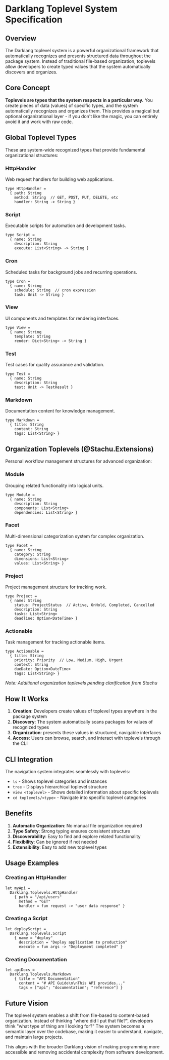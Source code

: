 # Darklang Toplevel System Specification

## Overview

The Darklang toplevel system is a powerful organizational framework that automatically recognizes and presents structured data throughout the package system. Instead of traditional file-based organization, toplevels allow developers to create typed values that the system automatically discovers and organizes.

## Core Concept

**Toplevels are types that the system respects in a particular way.** You create pieces of data (values) of specific types, and the system automatically recognizes and organizes them. This provides a magical but optional organizational layer - if you don't like the magic, you can entirely avoid it and work with raw code.

## Global Toplevel Types

These are system-wide recognized types that provide fundamental organizational structures:

### HttpHandler
Web request handlers for building web applications.
```darklang
type HttpHandler = 
  { path: String
    method: String  // GET, POST, PUT, DELETE, etc
    handler: String -> String }
```

### Script  
Executable scripts for automation and development tasks.
```darklang
type Script =
  { name: String
    description: String
    execute: List<String> -> String }
```

### Cron
Scheduled tasks for background jobs and recurring operations.
```darklang
type Cron =
  { name: String
    schedule: String  // cron expression
    task: Unit -> String }
```

### View
UI components and templates for rendering interfaces.
```darklang
type View =
  { name: String
    template: String
    render: Dict<String> -> String }
```

### Test
Test cases for quality assurance and validation.
```darklang
type Test =
  { name: String
    description: String  
    test: Unit -> TestResult }
```

### Markdown
Documentation content for knowledge management.
```darklang
type Markdown =
  { title: String
    content: String
    tags: List<String> }
```

## Organization Toplevels (@Stachu.Extensions)

Personal workflow management structures for advanced organization:

### Module
Grouping related functionality into logical units.
```darklang
type Module =
  { name: String
    description: String
    components: List<String>
    dependencies: List<String> }
```

### Facet
Multi-dimensional categorization system for complex organization.
```darklang
type Facet =
  { name: String
    category: String
    dimensions: List<String>
    values: List<String> }
```

### Project
Project management structure for tracking work.
```darklang
type Project =
  { name: String
    status: ProjectStatus  // Active, OnHold, Completed, Cancelled
    description: String
    tasks: List<String>
    deadline: Option<DateTime> }
```

### Actionable
Task management for tracking actionable items.
```darklang
type Actionable =
  { title: String
    priority: Priority  // Low, Medium, High, Urgent
    context: String
    dueDate: Option<DateTime>
    tags: List<String> }
```

*Note: Additional organization toplevels pending clarification from Stachu*

## How It Works

1. **Creation**: Developers create values of toplevel types anywhere in the package system
2. **Discovery**: The system automatically scans packages for values of recognized types
3. **Organization**: presents these values in structured, navigable interfaces
4. **Access**: Users can browse, search, and interact with toplevels through the CLI

## CLI Integration

The navigation system integrates seamlessly with toplevels:

- `ls` - Shows toplevel categories and instances
- `tree` - Displays hierarchical toplevel structure  
- `view <toplevel>` - Shows detailed information about specific toplevels
- `cd toplevels/<type>` - Navigate into specific toplevel categories

## Benefits

1. **Automatic Organization**: No manual file organization required
2. **Type Safety**: Strong typing ensures consistent structure
3. **Discoverability**: Easy to find and explore related functionality
4. **Flexibility**: Can be ignored if not needed
5. **Extensibility**: Easy to add new toplevel types

## Usage Examples

### Creating an HttpHandler
```darklang
let myApi =
  Darklang.Toplevels.HttpHandler
    { path = "/api/users"
      method = "GET"
      handler = fun request -> "user data response" }
```

### Creating a Script
```darklang
let deployScript =
  Darklang.Toplevels.Script
    { name = "deploy"
      description = "Deploy application to production"
      execute = fun args -> "Deployment completed" }
```

### Creating Documentation
```darklang
let apiDocs =
  Darklang.Toplevels.Markdown
    { title = "API Documentation"
      content = "# API Guide\n\nThis API provides..."
      tags = ["api"; "documentation"; "reference"] }
```

## Future Vision

The toplevel system enables a shift from file-based to content-based organization. Instead of thinking "where did I put that file?", developers think "what type of thing am I looking for?"
The system becomes a semantic layer over the codebase, making it easier to understand, navigate, and maintain large projects.

This aligns with the broader Darklang vision of making programming more accessible and removing accidental complexity from software development.